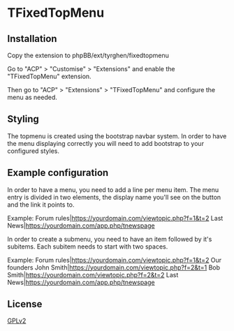 # TFixedTopMenu

## Installation

Copy the extension to phpBB/ext/tyrghen/fixedtopmenu

Go to "ACP" > "Customise" > "Extensions" and enable the "TFixedTopMenu" extension.

Then go to "ACP" > "Extensions" > "TFixedTopMenu" and configure the menu as needed.

## Styling

The topmenu is created using the bootstrap navbar system. In order to have the menu displaying correctly you will need to add bootstrap to your configured styles.

## Example configuration

In order to have a menu, you need to add a line per menu item.
The menu entry is divided in two elements, the display name you'll see on the button and the link it points to.

Example:
Forum rules|https://yourdomain.com/viewtopic.php?f=1&t=2
Last News|https://yourdomain.com/app.php/tnewspage

In order to create a submenu, you need to have an item followed by it's subitems.
Each subitem needs to start with two spaces.

Example:
Forum rules|https://yourdomain.com/viewtopic.php?f=1&t=2
Our founders
  John Smith|https://yourdomain.com/viewtopic.php?f=2&t=1
  Bob Smith|https://yourdomain.com/viewtopic.php?f=2&t=2
Last News|https://yourdomain.com/app.php/tnewspage

## License

[GPLv2](license.txt)
